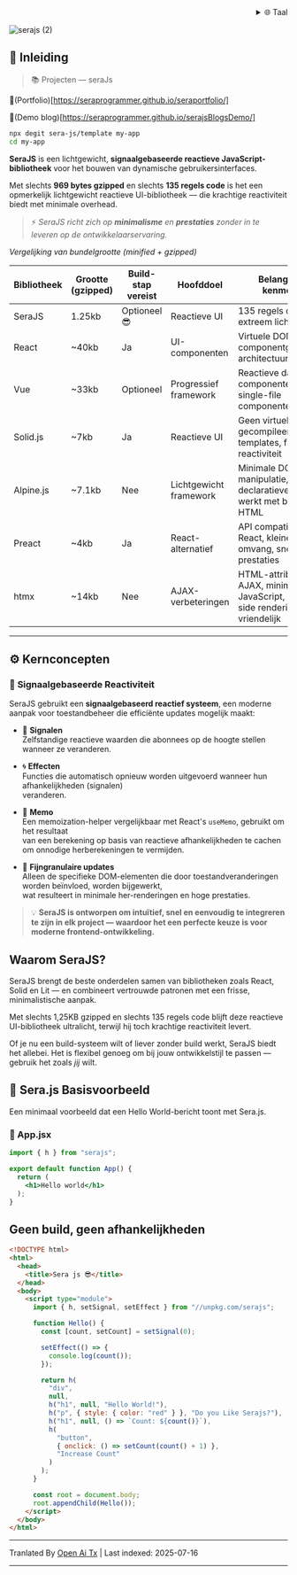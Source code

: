 ﻿<div align="right">
  <details>
    <summary >🌐 Taal</summary>
    <div>
      <div align="center">
        <a href="https://openaitx.github.io/view.html?user=sera-js&project=sera&lang=en">English</a>
        | <a href="https://openaitx.github.io/view.html?user=sera-js&project=sera&lang=zh-CN">简体中文</a>
        | <a href="https://openaitx.github.io/view.html?user=sera-js&project=sera&lang=zh-TW">繁體中文</a>
        | <a href="https://openaitx.github.io/view.html?user=sera-js&project=sera&lang=ja">日本語</a>
        | <a href="https://openaitx.github.io/view.html?user=sera-js&project=sera&lang=ko">한국어</a>
        | <a href="https://openaitx.github.io/view.html?user=sera-js&project=sera&lang=hi">हिन्दी</a>
        | <a href="https://openaitx.github.io/view.html?user=sera-js&project=sera&lang=th">ไทย</a>
        | <a href="https://openaitx.github.io/view.html?user=sera-js&project=sera&lang=fr">Français</a>
        | <a href="https://openaitx.github.io/view.html?user=sera-js&project=sera&lang=de">Deutsch</a>
        | <a href="https://openaitx.github.io/view.html?user=sera-js&project=sera&lang=es">Español</a>
        | <a href="https://openaitx.github.io/view.html?user=sera-js&project=sera&lang=it">Itapano</a>
        | <a href="https://openaitx.github.io/view.html?user=sera-js&project=sera&lang=ru">Русский</a>
        | <a href="https://openaitx.github.io/view.html?user=sera-js&project=sera&lang=pt">Português</a>
        | <a href="https://openaitx.github.io/view.html?user=sera-js&project=sera&lang=nl">Nederlands</a>
        | <a href="https://openaitx.github.io/view.html?user=sera-js&project=sera&lang=pl">Polski</a>
        | <a href="https://openaitx.github.io/view.html?user=sera-js&project=sera&lang=ar">العربية</a>
        | <a href="https://openaitx.github.io/view.html?user=sera-js&project=sera&lang=fa">فارسی</a>
        | <a href="https://openaitx.github.io/view.html?user=sera-js&project=sera&lang=tr">Türkçe</a>
        | <a href="https://openaitx.github.io/view.html?user=sera-js&project=sera&lang=vi">Tiếng Việt</a>
        | <a href="https://openaitx.github.io/view.html?user=sera-js&project=sera&lang=id">Bahasa Indonesia</a>
      </div>
    </div>
  </details>
</div>


![serajs (2)](https://github.com/user-attachments/assets/7ccff260-491d-420b-8e22-4579f9bad50a)

## 📖 **Inleiding**

> 📚 Projecten  —  seraJs

🔗(Portfolio)[https://seraprogrammer.github.io/seraportfolio/] 

🔗(Demo blog)[https://seraprogrammer.github.io/serajsBlogsDemo/] 


```bash
npx degit sera-js/template my-app
cd my-app
```
**SeraJS** is een lichtgewicht, **signaalgebaseerde reactieve JavaScript-bibliotheek** voor
het bouwen van dynamische gebruikersinterfaces.

Met slechts **969 bytes gzipped** en slechts **135 regels code** is het een opmerkelijk lichtgewicht reactieve UI-bibliotheek — die krachtige reactiviteit biedt met minimale overhead.

> ⚡️ _SeraJS richt zich op **minimalisme** en **prestaties** zonder in te leveren
> op de ontwikkelaarservaring._


*Vergelijking van bundelgrootte (minified + gzipped)*

| Bibliotheek | Grootte (gzipped) | Build-stap vereist | Hoofddoel | Belangrijkste kenmerken |
|-------------|-------------------|--------------------|------------|------------------------|
| SeraJS | 1.25kb | Optioneel 😎 | Reactieve UI | 135 regels code, extreem lichtgewicht |
| React | ~40kb | Ja | UI-componenten | Virtuele DOM, componentgebaseerde architectuur, JSX |
| Vue | ~33kb | Optioneel | Progressief framework | Reactieve databinding, componentensysteem, single-file componenten |
| Solid.js | ~7kb | Ja | Reactieve UI | Geen virtuele DOM, gecompileerde templates, fijne reactiviteit |
| Alpine.js | ~7.1kb | Nee | Lichtgewicht framework | Minimale DOM-manipulatie, declaratieve syntaxis, werkt met bestaande HTML |
| Preact | ~4kb | Ja | React-alternatief | API compatibel met React, kleinere omvang, snellere prestaties |
| htmx | ~14kb | Nee | AJAX-verbeteringen | HTML-attributen voor AJAX, minimale JavaScript, server-side rendering vriendelijk |



---

## ⚙️ **Kernconcepten**

### 🔄 **Signaalgebaseerde Reactiviteit**

SeraJS gebruikt een **signaalgebaseerd reactief systeem**, een moderne aanpak voor
toestandbeheer die efficiënte updates mogelijk maakt:

- 🧠 **Signalen**  
  Zelfstandige reactieve waarden die abonnees op de hoogte stellen wanneer ze veranderen.

- 🌀 **Effecten**  
  Functies die automatisch opnieuw worden uitgevoerd wanneer hun afhankelijkheden (signalen)  
  veranderen.

- 🧭 **Memo**  
  Een memoization-helper vergelijkbaar met React's `useMemo`, gebruikt om het resultaat  
  van een berekening op basis van reactieve afhankelijkheden te cachen om onnodige
  herberekeningen te vermijden.

- 🔬 **Fijngranulaire updates**  
  Alleen de specifieke DOM-elementen die door toestandveranderingen worden beïnvloed, worden bijgewerkt,  
  wat resulteert in minimale her-renderingen en hoge prestaties.

> 💡 **SeraJS is ontworpen om intuïtief, snel en eenvoudig te integreren te zijn in elk
> project — waardoor het een perfecte keuze is voor moderne frontend-ontwikkeling.**


## Waarom SeraJS?

SeraJS brengt de beste onderdelen samen van bibliotheken zoals React, Solid en Lit — en combineert vertrouwde patronen met een frisse, minimalistische aanpak.

Met slechts 1,25KB gzipped en slechts 135 regels code blijft deze reactieve UI-bibliotheek ultralicht, terwijl hij toch krachtige reactiviteit levert.

Of je nu een build-systeem wilt of liever zonder build werkt, SeraJS biedt het allebei. Het is flexibel genoeg om bij jouw ontwikkelstijl te passen — gebruik het zoals *jij* wilt.


## 🌱 **Sera.js Basisvoorbeeld**

Een minimaal voorbeeld dat een Hello World-bericht toont met Sera.js.

### 📄 App.jsx


```jsx
import { h } from "serajs";

export default function App() {
  return (
    <h1>Hello world</h1>
  );
}
```
## Geen build, geen afhankelijkheden


```html
<!DOCTYPE html>
<html>
  <head>
    <title>Sera js 😎</title>
  </head>
  <body>
    <script type="module">
      import { h, setSignal, setEffect } from "//unpkg.com/serajs";

      function Hello() {
        const [count, setCount] = setSignal(0);

        setEffect(() => {
          console.log(count());
        });

        return h(
          "div",
          null,
          h("h1", null, "Hello World!"),
          h("p", { style: { color: "red" } }, "Do you Like Serajs?"),
          h("h1", null, () => `Count: ${count()}`),
          h(
            "button",
            { onclick: () => setCount(count() + 1) },
            "Increase Count"
          )
        );
      }

      const root = document.body;
      root.appendChild(Hello());
    </script>
  </body>
</html>
```





---

Tranlated By [Open Ai Tx](https://github.com/OpenAiTx/OpenAiTx) | Last indexed: 2025-07-16

---